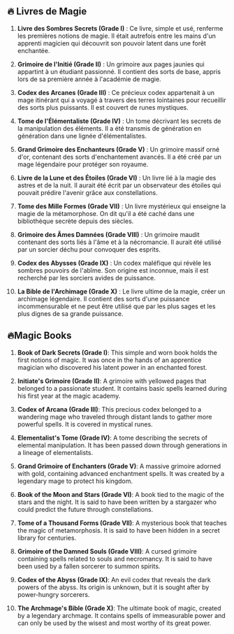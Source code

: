 ## 🔥 Livres de Magie

1. **Livre des Sombres Secrets (Grade I)** : Ce livre, simple et usé, renferme les premières notions de magie. Il était autrefois entre les mains d'un apprenti magicien qui découvrit son pouvoir latent dans une forêt enchantée.

2. **Grimoire de l'Initié (Grade II)** : Un grimoire aux pages jaunies qui appartint à un étudiant passionné. Il contient des sorts de base, appris lors de sa première année à l'académie de magie.

3. **Codex des Arcanes (Grade III)** : Ce précieux codex appartenait à un mage itinérant qui a voyagé à travers des terres lointaines pour recueillir des sorts plus puissants. Il est couvert de runes mystiques.

4. **Tome de l'Élémentaliste (Grade IV)** : Un tome décrivant les secrets de la manipulation des éléments. Il a été transmis de génération en génération dans une lignée d'élémentalistes.

5. **Grand Grimoire des Enchanteurs (Grade V)** : Un grimoire massif orné d'or, contenant des sorts d'enchantement avancés. Il a été créé par un mage légendaire pour protéger son royaume.

6. **Livre de la Lune et des Étoiles (Grade VI)** : Un livre lié à la magie des astres et de la nuit. Il aurait été écrit par un observateur des étoiles qui pouvait prédire l'avenir grâce aux constellations.

7. **Tome des Mille Formes (Grade VII)** : Un livre mystérieux qui enseigne la magie de la métamorphose. On dit qu'il a été caché dans une bibliothèque secrète depuis des siècles.

8. **Grimoire des Âmes Damnées (Grade VIII)** : Un grimoire maudit contenant des sorts liés à l'âme et à la nécromancie. Il aurait été utilisé par un sorcier déchu pour convoquer des esprits.

9. **Codex des Abysses (Grade IX)** : Un codex maléfique qui révèle les sombres pouvoirs de l'abîme. Son origine est inconnue, mais il est recherché par les sorciers avides de puissance.

10. **La Bible de l'Archimage (Grade X)** : Le livre ultime de la magie, créer un archimage légendaire. Il contient des sorts d'une puissance incommensurable et ne peut être utilisé que par les plus sages et les plus dignes de sa grande puissance.

## 🔥Magic Books

1. **Book of Dark Secrets (Grade I)**: This simple and worn book holds the first notions of magic. It was once in the hands of an apprentice magician who discovered his latent power in an enchanted forest.

2. **Initiate's Grimoire (Grade II)**: A grimoire with yellowed pages that belonged to a passionate student. It contains basic spells learned during his first year at the magic academy.

3. **Codex of Arcana (Grade III)**: This precious codex belonged to a wandering mage who traveled through distant lands to gather more powerful spells. It is covered in mystical runes.

4. **Elementalist's Tome (Grade IV)**: A tome describing the secrets of elemental manipulation. It has been passed down through generations in a lineage of elementalists.

5. **Grand Grimoire of Enchanters (Grade V)**: A massive grimoire adorned with gold, containing advanced enchantment spells. It was created by a legendary mage to protect his kingdom.

6. **Book of the Moon and Stars (Grade VI)**: A book tied to the magic of the stars and the night. It is said to have been written by a stargazer who could predict the future through constellations.

7. **Tome of a Thousand Forms (Grade VII)**: A mysterious book that teaches the magic of metamorphosis. It is said to have been hidden in a secret library for centuries.

8. **Grimoire of the Damned Souls (Grade VIII)**: A cursed grimoire containing spells related to souls and necromancy. It is said to have been used by a fallen sorcerer to summon spirits.

9. **Codex of the Abyss (Grade IX)**: An evil codex that reveals the dark powers of the abyss. Its origin is unknown, but it is sought after by power-hungry sorcerers.

10. **The Archmage's Bible (Grade X)**: The ultimate book of magic, created by a legendary archmage. It contains spells of immeasurable power and can only be used by the wisest and most worthy of its great power.
